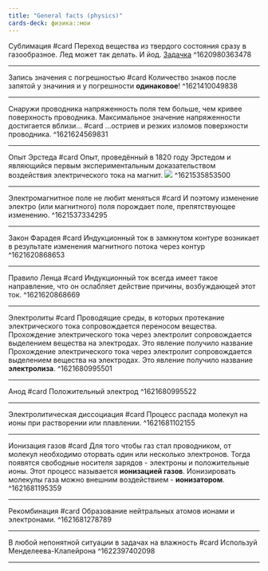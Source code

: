 ```yaml
---
title: "General facts (physics)"
cards-deck: физика::мои
---
```


Сублимация #card 
Переход вещества из твердого состояния сразу в газообразное. Лед может так делать. И йод. [Задачка](https://phys-ege.sdamgia.ru/problem?id=3662)
^1620980363478

---

Запись значения с погрешностью #card 
Количество знаков после запятой у значиния и у погрешности **одинаковое**!
^1621410049838

---

Снаружи проводника напряженность поля тем больше, чем кривее поверхность проводника. Максимальное значение напряженности достигается вблизи... #card 
...остриев и резких изломов поверхности проводника.
^1621624569831

---

Опыт Эрстеда #card 
Опыт, проведённый в 1820 году Эрстедом и являющийся первым экспериментальным доказательством воздействия электрического тока на магнит.
![](https://i.imgur.com/lddTktU.png)
^1621535853500

---

Электромагнитное поле не любит меняться #card 
И поэтому изменение электро (или магнитного) поля порождает поле, препятствующее изменению.
^1621537334295

---

Закон Фарадея #card 
Индукционный ток в замкнутом контуре возникает в результате изменения магнитного потока через контур
^1621620868653

---

Правило Ленца #card 
Индукционный ток всегда имеет такое направление, что он ослабляет действие причины, возбуждающей этот ток.
^1621620868669

---

Электролиты #card 
Проводящие среды, в которых протекание электрического тока сопровождается переносом вещества. Прохождение электрического тока через электролит сопровождается выделением вещества на электродах. Это явление получило название Прохождение электрического тока через электролит сопровождается выделением вещества на электродах. Это явление получило название **электролиза**.
^1621680995501

---

Анод #card 
Положительный электрод
^1621680995522

---

Электролитическая диссоциация #card 
Процесс распада молекул на ионы при растворении или плавлении.
^1621681102155

---

Ионизация газов #card 
Для того чтобы газ стал проводником, от молекул необходимо оторвать один или несколько электронов. Тогда появятся свободные носителя зарядов - электроны и положительные ионы. Этот процесс называется **ионизацией газов**.
Ионизировать молекулы газа можно внешним воздействием - **ионизатором**.
^1621681195359

---

Рекомбинация #card 
Образование нейтральных атомов ионами и электронами.
^1621681278789

---

В любой непонятной ситуации в задачах на влажность #card 
Используй Менделеева-Клапейрона
^1622397402098

---
